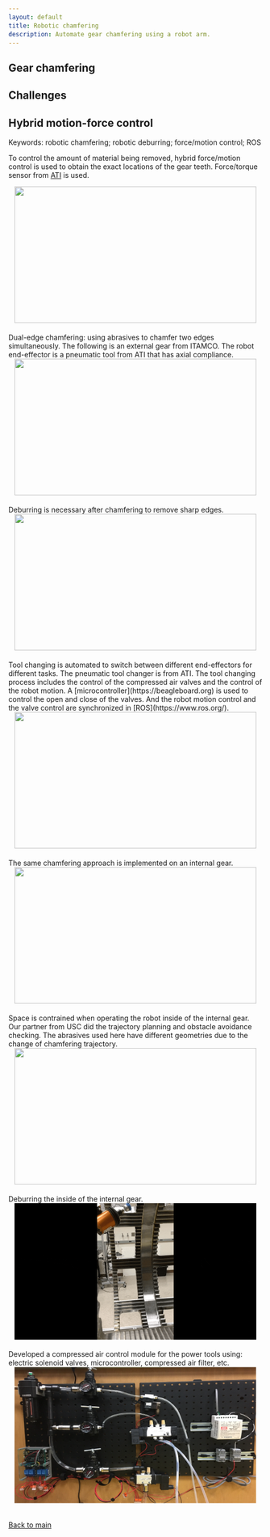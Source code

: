 ```yaml
---
layout: default
title: Robotic chamfering
description: Automate gear chamfering using a robot arm.
---
```


## Gear chamfering

## Challenges

## Hybrid motion-force control

Keywords: robotic chamfering; robotic deburring; force/motion control; ROS

To control the amount of material being removed, hybrid force/motion control is used to obtain the exact locations of the gear teeth. Force/torque sensor from [ATI](https://www.ati-ia.com/) is used.
<br/>
<center>
<img src="../images/rootID.gif" width="480" height="270"/>
</center>
<br/>
Dual-edge chamfering: using abrasives to chamfer two edges simultaneously. The following is an external gear from ITAMCO. The robot end-effector is a pneumatic tool from ATI that has axial compliance.
<br/>
<center>
<img src="../images/part-chamfering.gif" width="480" height="270"/>
</center>
<br/>
Deburring is necessary after chamfering to remove sharp edges.
<br/>
<center>
<img src="../images/part-deburring.gif" width="480" height="270"/>
</center>
<br/>
Tool changing is automated to switch between different end-effectors for different tasks. The pneumatic tool changer is from ATI. The tool changing process includes the control of the compressed air valves and the control of the robot motion. A [microcontroller](https://beagleboard.org) is used to control the open and close of the valves. And the robot motion control and the valve control are synchronized in [ROS](https://www.ros.org/). 
<br/>
<center>
<img src="../images/toolChange.gif" width="480" height="270"/>
</center>
<br/>
The same chamfering approach is implemented on an internal gear.
<br/>
<center>
<img src="../images/part-chamfering-outside.gif" width="480" height="270"/>
</center>
<br/>
Space is contrained when operating the robot inside of the internal gear. Our partner from USC did the trajectory planning and obstacle avoidance checking. The abrasives used here have different geometries due to the change of chamfering trajectory.
<br/>
<center>
<img src="../images/part-chamfering-inside.gif" width="480" height="270"/>
</center>
<br/>
Deburring the inside of the internal gear.
<br/>
<center>
<img src="../images/deburringInside.gif" width="480" height="270"/>
</center>
<br/>
Developed a compressed air control module for the power tools using: electric solenoid valves, microcontroller, compressed air filter, etc.
<br/>
<center>
<img src="../images/compressedAirRegulator.png" width="480" height="270"/>
</center>
<br/>


[Back to main](https://jhugj.github.io/web-repo/)
